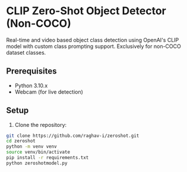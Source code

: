 # CLIP Zero-Shot Object Detector (Non-COCO)

Real-time and video based object class detection using OpenAI's CLIP model with custom class prompting support. Exclusively for non-COCO dataset classes.

## Prerequisites
- Python 3.10.x
- Webcam (for live detection)

## Setup

1. Clone the repository:
```bash
git clone https://github.com/raghav-i/zeroshot.git
cd zeroshot
python -m venv venv
source venv/bin/activate
pip install -r requirements.txt
python zeroshotmodel.py
```
